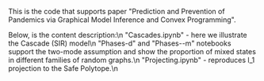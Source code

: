 This is the code that supports paper "Prediction and Prevention of Pandemics via Graphical Model Inference and Convex Programming".

Below, is the content description:\n
"Cascades.ipynb" - here we illustrate the Cascade (SIR) model\n
"Phases-d" and "Phases--m" notebooks support the two-mode assumption and show the proportion of mixed states in different families of random graphs.\n
"Projecting.ipynb" - reproduces l_1 projection to the Safe Polytope.\n
